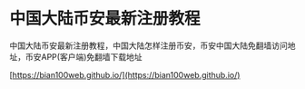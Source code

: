 # 中国大陆币安最新注册教程
中国大陆币安最新注册教程，中国大陆怎样注册币安，币安中国大陆免翻墙访问地址，币安APP(客户端)免翻墙下载地址

[https://bian100web.github.io/](https://bian100web.github.io/)
